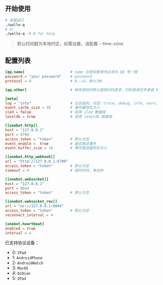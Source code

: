 ## 开始使用

```zsh
# 直接运行
./walle-q
# or
./walle-q -h # for help
```

> 默认时间戳为本地时区，如需设置，请配置 --time-zone

## 配置列表

```toml
[qq.name]                     # name 在密码登录时必须与 QQ 号一致
password = "your password"    # password
protocol = 0                  # 0..=5，默认为0

[qq.other]                    # 缺失密码时默认使用扫码登录，扫码登录仅手表或 MacOS 可用

[meta]
log = "info"                  # 日志级别，可选：trace, debug, info, warn, error
event_cache_size = 10         # 事件缓存区大小
sled = false                  # 启用 sled 数据库
leveldb = true                # 启用 leveldb 数据库

[[onebot.http]]
host = "127.0.0.1"
port = 6700
access_token = "token"        # 默认为空
event_enable =  true          # 是否推送事件
event_buffer_size = 16        # 事件推送缓存区大小

[[onebot.http_webhook]]
url = "http://127.0.0.1:6700" 
access_token = "token"        # 默认为空
timeout = 4                   # 超时时间，单位秒

[[onebot.websocket]]
host = "127.0.0.1"
port = 8844
access_token = "token"        # 默认为空

[[onebot.websocket_rev]]
url = "ws://127.0.0.1:8844"
access_token = "token"        # 默认为空
reconnect_interval = 4

[onebot.heartbeat]
enabled = true
interval = 4
```

已支持协议设备：

- 0: `IPad`
- 1: `AndroidPhone`
- 2: `AndroidWatch`
- 3: `MacOS`
- 4: `QiDian`
- 5: `IPad`
